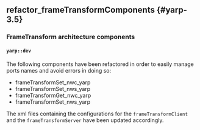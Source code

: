 refactor_frameTransformComponents {#yarp-3.5}
-------------------

### FrameTransform architecture components

#### `yarp::dev`

The following components have been refactored in order to easily manage ports names and avoid errors in doing so:
* frameTransformSet_nwc_yarp
* frameTransformSet_nws_yarp
* frameTransformGet_nwc_yarp
* frameTransformSet_nws_yarp

The xml files containing the configurations for the `frameTransformClient` and the `frameTransformServer` have been updated
accordingly.
